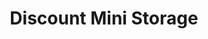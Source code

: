 ---
title: "Discount Mini Storage"
url: /fredericksburg/discount-mini-storage/
shop: storage rental
---